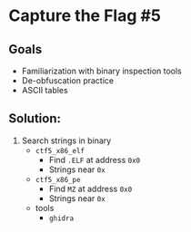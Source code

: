 # Capture the Flag #5

## Goals
- Familiarization with binary inspection tools
- De-obfuscation practice
- ASCII tables

## Solution:
1. Search strings in binary
    - `ctf5_x86_elf`
        - Find `.ELF` at address `0x0`
        - Strings near `0x`
    - `ctf5_x86_pe`
        - Find `MZ` at address `0x0`
        - Strings near `0x`
    - tools
        - `ghidra`
